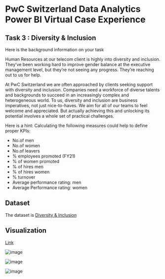 # PwC Switzerland Data Analytics Power BI Virtual Case Experience

## Task 3 : Diversity & Inclusion
Here is the background information on your task

Human Resources at our telecom client is highly into diversity and inclusion. They’ve been working hard to improve gender balance at the executive management level, but they’re not seeing any progress. They’re reaching out to us for help.

At PwC Switzerland we are often approached by clients seeking support with diversity and inclusion. Companies need a workforce of diverse talents and backgrounds to succeed in an increasingly complex and heterogeneous world. To us, diversity and inclusion are business imperatives, not just nice-to-haves. We aim for all of our teams to feel welcome and appreciated. But actually achieving this and unlocking its potential involves a whole set of practical challenges.

Here is a hint: Calculating the following measures could help to define proper KPIs:

- No.of men
- No.of women
- No.of leavers
- % employees promoted (FY21)
- % of women promoted
- % of hires men
- % of hires women
- % turnover 
- Average performance rating: men
- Average Performance rating: women

## Dataset
The dataset is [Diversity & Inclusion](https://github.com/Rupanavale/PwC-Switzerland-Power-BI-Virtual-Case-Experience/blob/Diversity-%26-Inclusion/03%20Diversity-Inclusion-Dataset%20(1).xlsx)

## Visualization

[Link](https://github.com/Rupanavale/PwC-Switzerland-Power-BI-Virtual-Case-Experience/blob/Diversity-%26-Inclusion/Diversity%20%26%20Inclusion%20Rupa%20Solution.pbix)

![image](https://github.com/Rupanavale/PwC-Switzerland-Power-BI-Virtual-Case-Experience/assets/109949193/64255a5c-24dc-4c12-9994-7f69cc6d0070)

![image](https://github.com/Rupanavale/PwC-Switzerland-Power-BI-Virtual-Case-Experience/assets/109949193/0ed1a75e-bfbb-408c-a4ff-48f004e5c489)


![image](https://github.com/Rupanavale/PwC-Switzerland-Power-BI-Virtual-Case-Experience/assets/109949193/d89d4dae-33fc-4097-ba02-9081b560d86b)


